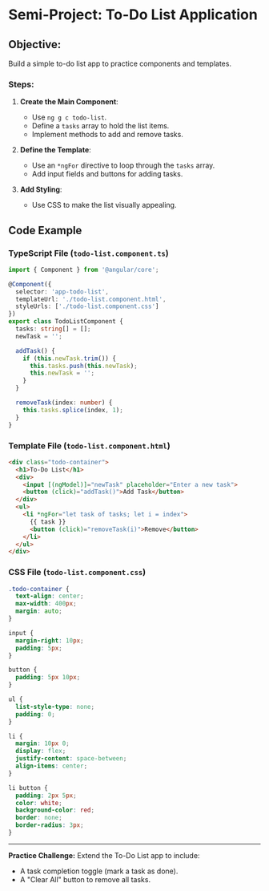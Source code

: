 # **Semi-Project: To-Do List Application**
## **Objective:**
Build a simple to-do list app to practice components and templates.

### **Steps:**
1. **Create the Main Component**:
   - Use `ng g c todo-list`.
   - Define a `tasks` array to hold the list items.
   - Implement methods to add and remove tasks.

2. **Define the Template**:
   - Use an `*ngFor` directive to loop through the `tasks` array.
   - Add input fields and buttons for adding tasks.

3. **Add Styling**:
   - Use CSS to make the list visually appealing.

## **Code Example**
### TypeScript File (`todo-list.component.ts`)
```typescript
import { Component } from '@angular/core';

@Component({
  selector: 'app-todo-list',
  templateUrl: './todo-list.component.html',
  styleUrls: ['./todo-list.component.css']
})
export class TodoListComponent {
  tasks: string[] = [];
  newTask = '';

  addTask() {
    if (this.newTask.trim()) {
      this.tasks.push(this.newTask);
      this.newTask = '';
    }
  }

  removeTask(index: number) {
    this.tasks.splice(index, 1);
  }
}
```

### Template File (`todo-list.component.html`)
```html
<div class="todo-container">
  <h1>To-Do List</h1>
  <div>
    <input [(ngModel)]="newTask" placeholder="Enter a new task">
    <button (click)="addTask()">Add Task</button>
  </div>
  <ul>
    <li *ngFor="let task of tasks; let i = index">
      {{ task }}
      <button (click)="removeTask(i)">Remove</button>
    </li>
  </ul>
</div>
```

### CSS File (`todo-list.component.css`)
```css
.todo-container {
  text-align: center;
  max-width: 400px;
  margin: auto;
}

input {
  margin-right: 10px;
  padding: 5px;
}

button {
  padding: 5px 10px;
}

ul {
  list-style-type: none;
  padding: 0;
}

li {
  margin: 10px 0;
  display: flex;
  justify-content: space-between;
  align-items: center;
}

li button {
  padding: 2px 5px;
  color: white;
  background-color: red;
  border: none;
  border-radius: 3px;
}
```

---
**Practice Challenge:** Extend the To-Do List app to include:
- A task completion toggle (mark a task as done).
- A "Clear All" button to remove all tasks.